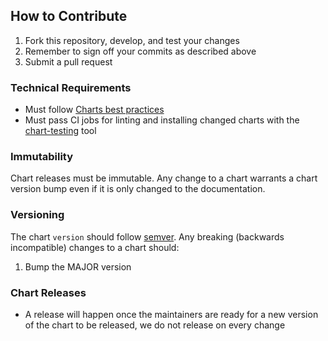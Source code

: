 ## How to Contribute

1. Fork this repository, develop, and test your changes
1. Remember to sign off your commits as described above
1. Submit a pull request

### Technical Requirements

* Must follow [Charts best practices](https://helm.sh/docs/topics/chart_best_practices/)
* Must pass CI jobs for linting and installing changed charts with the [chart-testing](https://github.com/helm/chart-testing) tool

### Immutability

Chart releases must be immutable. Any change to a chart warrants a chart version bump even if it is only changed to the documentation.

### Versioning

The chart `version` should follow [semver](https://semver.org/). Any breaking (backwards incompatible) changes to a chart should:

1. Bump the MAJOR version

### Chart Releases

* A release will happen once the maintainers are ready for a new version of the chart to be released, we do not release on every change

